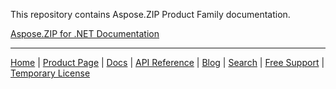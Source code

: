 This repository contains Aspose.ZIP Product Family documentation.

[Aspose.ZIP for .NET Documentation](net)


------------
[Home](https://www.aspose.com/) | [Product Page](https://products.aspose.com/zip/) | [Docs](https://docs.aspose.com/zip/) | [API Reference](https://reference.aspose.com/zip) | [Blog](https://blog.aspose.com/category/zip/) | [Search](https://search.aspose.com/) | [Free Support](https://forum.aspose.com/c/zip/37) | [Temporary License](https://purchase.aspose.com/temporary-license)
